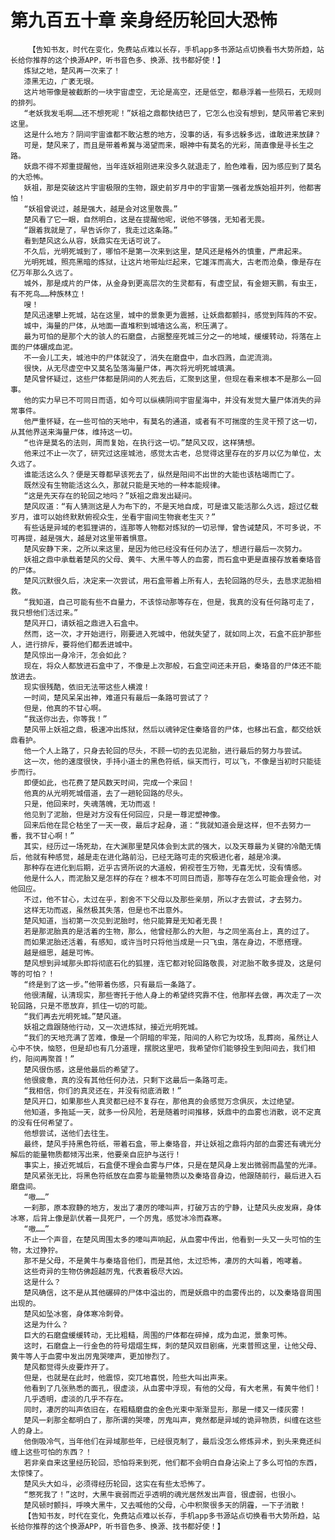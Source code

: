 # 第九百五十章 亲身经历轮回大恐怖
        【告知书友，时代在变化，免费站点难以长存，手机app多书源站点切换看书大势所趋，站长给你推荐的这个换源APP，听书音色多、换源、找书都好使！】
       炼狱之地，楚风再一次来了！
       漆黑无边，广袤无垠。
       这片地带像是被截断的一块宇宙虚空，无论是高空，还是低空，都悬浮着一些陨石，无规则的排列。
       “老妖我发毛啊……还不想死呢！”妖祖之鼎都快结巴了，它怎么也没有想到，楚风带着它来到这里。
       这是什么地方？阴间宇宙谁都不敢沾惹的地方，没事的话，有多远躲多远，谁敢进来放肆？
       可是，楚风来了，而且是带着希冀与渴望而来，眼神中有莫名的光彩，简直像是寻长生之路。
       妖鼎不得不郑重提醒他，当年连妖祖刚进来没多久就退走了，脸色难看，因为感应到了莫名的大恐怖。
       妖祖，那是突破这片宇宙极限的生物，跟史前岁月中的宇宙第一强者龙族始祖并列，他都害怕！
       “妖祖曾说过，越是强大，越是会对这里敬畏。”
       楚风看了它一眼，自然明白，这是在提醒他呢，说他不够强，无知者无畏。
       “跟着我就是了，早告诉你了，我走过这条路。”
       看到楚风这么从容，妖鼎实在无话可说了。
       不久后，光明死城到了，哪怕不是第一次来到这里，楚风还是格外的慎重，严肃起来。
       光明死城，照亮黑暗的炼狱，让这片地带灿烂起来，它雄浑而高大，古老而沧桑，像是存在亿万年那么久远了。
       城外，那是成片的尸体，从金身到更高层次的生灵都有，有虚空鼠，有金翅天鹏，有虫王，有不死鸟……种族林立！
       嗖！
       楚风迅速攀上死城，站在这里，城中的景象更为震撼，让妖鼎都颤抖，感觉到阵阵的不安。
       城中，海量的尸体，从地面一直堆积到城墙这么高，积压满了。
       最为可怕的是那个大的骇人的石磨盘，占据整座死城三分之一的地域，缓缓转动，将落在上面的尸体碾成血泥。
       不一会儿工夫，城池中的尸体就没了，消失在磨盘中，血水四溅，血泥流淌。
       很快，从无尽虚空中又莫名坠落海量尸体，再次将光明死城填满。
       楚风曾怀疑过，这些尸体都是阴间的人死去后，汇聚到这里，但现在看来根本不是那么一回事。
       他的实力早已不可同日而语，如今可以纵横阴间宇宙星海中，并没有发觉大量尸体消失的异常事件。
       他严重怀疑，在一些可怕的天地中，有莫名的通道，或者有不可揣度的生灵干预了这一切，从其他界送来海量尸体，维持这一切。
       “也许是莫名的法则，周而复始，在执行这一切。”楚风又叹，这样猜想。
       他来过不止一次了，研究过这座城池，感觉太古老，总觉得这里存在的岁月以亿为单位，太久远了。
       谁能活这么久？便是天尊都早该死去了，纵然是阳间不出世的大能也该枯竭而亡了。
       既然没有生物能活这么久，那就只能是天地的一种本能规律。
       “这是先天存在的轮回之地吗？”妖祖之鼎发出疑问。
       楚风叹道：“有人猜测这是人为布下的，不是天地自成，可是谁又能活那么久远，超过亿载岁月，谁可以始终默默俯视众生，坐看宇宙间生物衰老生灭？”
       有些话是异域的老狐狸讲的，连那等人物都对炼狱的一切忌惮，曾告诫楚风，不可多说，不可再提，越是强大，越是对这里带着惧意。
       楚风安静下来，之所以来这里，是因为他已经没有任何办法了，想进行最后一次努力。
       妖祖之鼎中承载着楚风的父母、黄牛、大黑牛等人的血雾，而石盒中更是直接存放着秦珞音的尸体。
       楚风沉默很久后，决定来一次尝试，用石盒带着上所有人，去轮回路的尽头，去恳求泥胎相救。
       “我知道，自己可能有些不自量力，不该惊动那等存在，但是，我真的没有任何路可走了，我只想他们活过来。”
       楚风开口，请妖祖之鼎进入石盒中。
       然而，这一次，才开始进行，刚要进入死城中，他就失望了，就如同上次，石盒不庇护那些人，进行排斥，要将他们都丢进城中。
       楚风惊出一身冷汗，怎会如此？
       现在，将众人都放进石盒中了，不像是上次那般，石盒空间还未开启，秦珞音的尸体还不能放进去。
       现实很残酷，依旧无法带这些人横渡！
       一时间，楚风呆呆出神，难道只有最后一条路可尝试了？
       但是，他真的不甘心啊。
       “我送你出去，你等我！”
       楚风带上妖祖之鼎，极速冲出炼狱，然后以魂钟定住秦珞音的尸体，也移出石盒，都交给妖鼎看护。
       他一个人上路了，只身去轮回的尽头，不顾一切的去见泥胎，进行最后的努力与尝试。
       这一次，他的速度很快，手持小道士的黑色符纸，纵天而行，可以飞，不像是当初时只能徒步而行。
       即便如此，也花费了楚风数天时间，完成一个来回！
       他真的从光明死城借道，去了一趟轮回路的尽头。
       只是，他回来时，失魂落魄，无功而返！
       他见到了泥胎，但是对方没有任何回应，只是一尊泥塑神像。
       回来后他在昆仑枯坐了一天一夜，最后才起身，道：“我就知道会是这样，但不去努力一番，我不甘心啊！”
       其实，经历过一场死劫，在大渊那里楚风体会到太武的强大，以及天尊最为关键的冷酷无情后，他就有种感觉，越是走在进化路前沿，已经无路可走的究极进化者，越是冷漠。
       那种存在进化到后期，近乎古贤所说的大道般，俯视苍生万物，无喜无忧，没有情感。
       他是什么人，而泥胎又是怎样的存在？根本不可同日而语，那等存在怎么可能会理会他，对他回应。
       不过，他不甘心，太过在乎，割舍不下父母以及那些亲朋，所以才去尝试，才去努力。
       这样无功而返，虽然极其失落，但是也不出意外。
       楚风知道，当初第一次见到泥胎时，他只能算是无知者无畏！
       若是那泥胎真的是活着的生物，那么，他曾经那么的大胆，与之同坐高台上，真的过了。
       而如果泥胎还活着，有感知，或许当时只将他当成是一只飞虫，落在身边，不愿搭理。
       越是细思，越是可怖。
       楚风想到异域那头即将彻底石化的狐狸，连它都对轮回路敬畏，对泥胎不敢多提及，这是何等的可怕？！
       “终是到了这一步。”他带着伤感，只有最后一条路了。
       他很清醒，认清现实，那些寄托于他人身上的希望终究靠不住，他那样去做，再次走了一次轮回路，只是不愿放弃，抓住一切的可能。
       “我们再去光明死城。”楚风道。
       妖祖之鼎跟随他行动，又一次进炼狱，接近光明死城。
       “我们的天地充满了苦难，像是一个阴暗的牢笼，阳间的人称它为坟场，乱葬岗，虽然让人心中不快，恼怒，但是却也有几分道理，摆脱这里吧，我希望你们能够投生到阳间去，我们相约，阳间再聚首！”
       楚风很伤感，这是他最后的希望了。
       他很疲惫，真的没有其他任何办法，只剩下这最后一条路可走。
       “我相信，你们的真灵还在，并没有彻底消散！”
       楚风开口，如果那些人真灵都已经不复存在，那他真的会感觉万念俱灰，太过绝望。
       他知道，多拖延一天，就多一份风险，若是随着时间推移，妖鼎中的血雾也消散，说不定真的没有任何希望了。
       他想尝试，送他们去往生。
       最终，楚风手持黑色符纸，带着石盒，带上秦珞音，并让妖祖之鼎将内部的血雾还有魂光分解后的能量物质都倾泻出来，他要亲自庇护与送行！
       事实上，接近死城后，石盒便不理会血雾与尸体，只是在楚风身上发出微弱而晶莹的光泽。
       楚风紧张无比，将黑色符纸放在血雾与能量物质以及秦珞音身边，他跟随前行，最后进入石磨盘间。
       “嗷……”
       一刹那，原本寂静的地方，发出了凄厉的嚎叫声，打破万古的宁静，让楚风头皮发麻，身体冰寒，后背上像是趴伏着一具死尸，一个厉鬼，感觉冰冷而森寒。
       “嗷……”
       不止一个声音，在楚风周围太多的嚎叫声响起，从血雾中传出，他看到一头又一头可怕的生物，太过狰狞。
       那不是父母，不是黄牛与秦珞音他们，而是其他，太过恐怖，凄厉的大叫着，咆哮着。
       这些奇异的生物仿佛超越厉鬼，代表着极尽大凶。
       这是什么？
       楚风确信，这不是从其他碾碎的尸体中溢出的，而是妖鼎中的血雾传出的，以及秦珞音周围出现的。
       楚风如坠冰窖，身体寒冷刺骨。
       这是为什么？
       巨大的石磨盘缓缓转动，无比粗糙，周围的尸体都在碎掉，成为血泥，景象可怖。
       这时，石磨盘上一行金色的符号熠熠生辉，刺的楚风双目剧痛，光束普照这里，让他父母、黄牛等人于血雾中发出厉鬼哭嚎声，更加惨烈了。
       楚风都觉得头皮要炸开了。
       但是，也就是在此时，他震惊，突兀地喜悦，险些大叫出声来。
       他看到了几张熟悉的面孔，很虚淡，从血雾中浮现，有他的父母，有大老黑，有黄牛他们！
       几乎透明，虚淡的几乎不存在。
       同时，凄厉的叫声依旧在，在粗糙磨盘的金色光束中渐渐显形，那是一缕又一缕灰雾！
       楚风一刹那全都明白了，那所谓的哭嚎，厉鬼叫声，竟然都是异域的诡异物质，纠缠在这些人的身上。
       他倒吸冷气，当年他们在异域那些年，已经很克制了，最后没怎么修炼异术，到头来竟还纠缠上这些可怕的东西？！
       若非亲自来这里经历轮回，恐怕将来到死，他们都不会明白自身沾染上了多么可怕的东西，太惊悚了。
       楚风头大如斗，必须得经历轮回，这实在有些太恐怖了。
       “憋死我了！”这时，大黑牛衰弱而近乎透明的魂光居然发出声音，很虚弱，也很小。
       楚风顿时颤抖，呼唤大黑牛，又去喊他的父母，心中积聚很多天的阴霾，一下子消散！
       【告知书友，时代在变化，免费站点难以长存，手机app多书源站点切换看书大势所趋，站长给你推荐的这个换源APP，听书音色多、换源、找书都好使！】